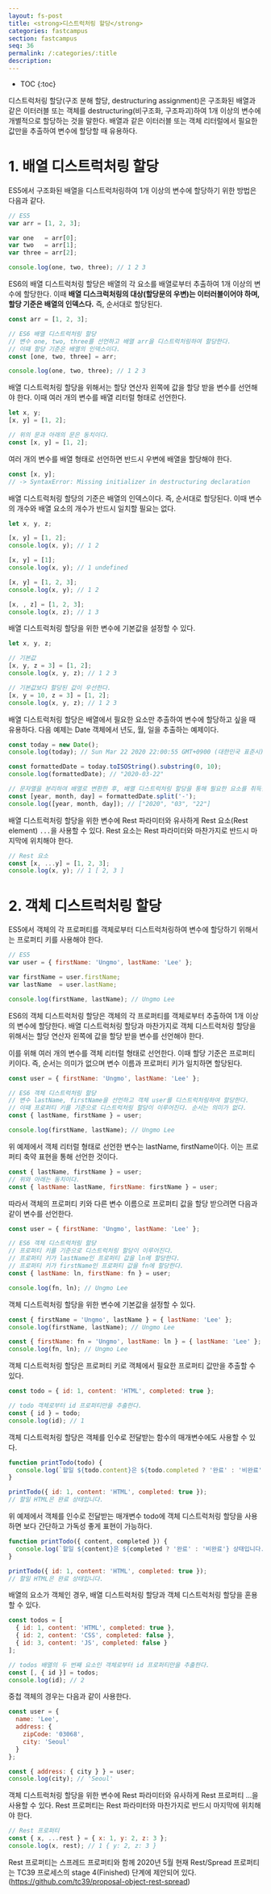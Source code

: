 ```yaml
---
layout: fs-post
title: <strong>디스트럭처링 할당</strong>
categories: fastcampus
section: fastcampus
seq: 36
permalink: /:categories/:title
description:
---
```


* TOC
{:toc}

디스트럭처링 할당(구조 분해 할당, destructuring assignment)은 구조화된 배열과 같은 이터러블 또는 객체를 destructuring(비구조화, 구조파괴)하여 1개 이상의 변수에 개별적으로 할당하는 것을 말한다. 배열과 같은 이터러블 또는 객체 리터럴에서 필요한 값만을 추출하여 변수에 할당할 때 유용하다.

# 1. 배열 디스트럭처링 할당

ES5에서 구조화된 배열을 디스트럭처링하여 1개 이상의 변수에 할당하기 위한 방법은 다음과 같다.

```javascript
// ES5
var arr = [1, 2, 3];

var one   = arr[0];
var two   = arr[1];
var three = arr[2];

console.log(one, two, three); // 1 2 3
```

ES6의 배열 디스트럭처링 할당은 배열의 각 요소를 배열로부터 추출하여 1개 이상의 변수에 할당한다. 이때 **배열 디스크럭처링의 대상(할당문의 우변)는 이터러블이어야 하며, 할당 기준은 배열의 인덱스다.** 즉, 순서대로 할당된다.

```javascript
const arr = [1, 2, 3];

// ES6 배열 디스트럭처링 할당
// 변수 one, two, three를 선언하고 배열 arr을 디스트럭처링하여 할당한다.
// 이때 할당 기준은 배열의 인덱스이다.
const [one, two, three] = arr;

console.log(one, two, three); // 1 2 3
```

배열 디스트럭처링 할당을 위해서는 할당 연산자 왼쪽에 값을 할당 받을 변수를 선언해야 한다. 이때 여러 개의 변수를 배열 리터럴 형태로 선언한다.

```javascript
let x, y;
[x, y] = [1, 2];

// 위의 문과 아래의 문은 동치이다.
const [x, y] = [1, 2];
```

여러 개의 변수를 배열 형태로 선언하면 반드시 우변에 배열을 할당해야 한다.

```javascript
const [x, y];
// -> SyntaxError: Missing initializer in destructuring declaration
```

배열 디스트럭처링 할당의 기준은 배열의 인덱스이다. 즉, 순서대로 할당된다. 이때 변수의 개수와 배열 요소의 개수가 반드시 일치할 필요는 없다.

```javascript
let x, y, z;

[x, y] = [1, 2];
console.log(x, y); // 1 2

[x, y] = [1];
console.log(x, y); // 1 undefined

[x, y] = [1, 2, 3];
console.log(x, y); // 1 2

[x, , z] = [1, 2, 3];
console.log(x, z); // 1 3
```

배열 디스트럭처링 할당을 위한 변수에 기본값을 설정할 수 있다.

```javascript
let x, y, z;

// 기본값
[x, y, z = 3] = [1, 2];
console.log(x, y, z); // 1 2 3

// 기본값보다 할당된 값이 우선한다.
[x, y = 10, z = 3] = [1, 2];
console.log(x, y, z); // 1 2 3
```

배열 디스트럭처링 할당은 배열에서 필요한 요소만 추출하여 변수에 할당하고 싶을 때 유용하다. 다음 예제는 Date 객체에서 년도, 월, 일을 추출하는 예제이다.

```javascript
const today = new Date();
console.log(today); // Sun Mar 22 2020 22:00:55 GMT+0900 (대한민국 표준시)

const formattedDate = today.toISOString().substring(0, 10);
console.log(formattedDate); // "2020-03-22"

// 문자열을 분리하여 배열로 변환한 후, 배열 디스트럭처링 할당을 통해 필요한 요소를 취득한다.
const [year, month, day] = formattedDate.split('-');
console.log([year, month, day]); // ["2020", "03", "22"]
```

배열 디스트럭처링 할당을 위한 변수에 Rest 파라미터와 유사하게 Rest 요소(Rest element) `...`을 사용할 수 있다. Rest 요소는 Rest 파라미터와 마찬가지로 반드시 마지막에 위치해야 한다.

```javascript
// Rest 요소
const [x, ...y] = [1, 2, 3];
console.log(x, y); // 1 [ 2, 3 ]
```

# 2. 객체 디스트럭처링 할당

ES5에서 객체의 각 프로퍼티를 객체로부터 디스트럭처링하여 변수에 할당하기 위해서는 프로퍼티 키를 사용해야 한다.

```javascript
// ES5
var user = { firstName: 'Ungmo', lastName: 'Lee' };

var firstName = user.firstName;
var lastName  = user.lastName;

console.log(firstName, lastName); // Ungmo Lee
```

ES6의 객체 디스트럭처링 할당은 객체의 각 프로퍼티를 객체로부터 추출하여 1개 이상의 변수에 할당한다. 배열 디스트럭처링 할당과 마찬가지로 객체 디스트럭처링 할당을 위해서는 할당 연산자 왼쪽에 값을 할당 받을 변수를 선언해야 한다.

이를 위해 여러 개의 변수를 객체 리터럴 형태로 선언한다. 이때 할당 기준은 프로퍼티 키이다. 즉, 순서는 의미가 없으며 변수 이름과 프로퍼티 키가 일치하면 할당된다.

```javascript
const user = { firstName: 'Ungmo', lastName: 'Lee' };

// ES6 객체 디스트럭처링 할당
// 변수 lastName, firstName을 선언하고 객체 user를 디스트럭처링하여 할당한다.
// 이때 프로퍼티 키를 기준으로 디스트럭처링 할당이 이루어진다. 순서는 의미가 없다.
const { lastName, firstName } = user;

console.log(firstName, lastName); // Ungmo Lee
```

위 예제에서 객체 리터럴 형태로 선언한 변수는 lastName, firstName이다. 이는 프로퍼티 축약 표현을 통해 선언한 것이다.

```javascript
const { lastName, firstName } = user;
// 위와 아래는 동치이다.
const { lastName: lastName, firstName: firstName } = user;
```

따라서 객체의 프로퍼티 키와 다른 변수 이름으로 프로퍼티 값을 할당 받으려면 다음과 같이 변수를 선언한다.

```javascript
const user = { firstName: 'Ungmo', lastName: 'Lee' };

// ES6 객체 디스트럭처링 할당
// 프로퍼티 키를 기준으로 디스트럭처링 할당이 이루어진다.
// 프로퍼티 키가 lastName인 프로퍼티 값을 ln에 할당한다.
// 프로퍼티 키가 firstName인 프로퍼티 값을 fn에 할당한다.
const { lastName: ln, firstName: fn } = user;

console.log(fn, ln); // Ungmo Lee
```

객체 디스트럭처링 할당을 위한 변수에 기본값을 설정할 수 있다.

```javascript
const { firstName = 'Ungmo', lastName } = { lastName: 'Lee' };
console.log(firstName, lastName); // Ungmo Lee

const { firstName: fn = 'Ungmo', lastName: ln } = { lastName: 'Lee' };
console.log(fn, ln); // Ungmo Lee
```

객체 디스트럭처링 할당은 프로퍼티 키로 객체에서 필요한 프로퍼티 값만을 추출할 수 있다.

```javascript
const todo = { id: 1, content: 'HTML', completed: true };

// todo 객체로부터 id 프로퍼티만을 추출한다.
const { id } = todo;
console.log(id); // 1
```

객체 디스트럭처링 할당은 객체를 인수로 전달받는 함수의 매개변수에도 사용할 수 있다.

```javascript
function printTodo(todo) {
  console.log(`할일 ${todo.content}은 ${todo.completed ? '완료' : '비완료'} 상태입니다.`);
}

printTodo({ id: 1, content: 'HTML', completed: true });
// 할일 HTML은 완료 상태입니다.
```

위 예제에서 객체를 인수로 전달받는 매개변수 todo에 객체 디스트럭처링 할당을 사용하면 보다 간단하고 가독성 좋게 표현이 가능하다.

```javascript
function printTodo({ content, completed }) {
  console.log(`할일 ${content}은 ${completed ? '완료' : '비완료'} 상태입니다.`);
}

printTodo({ id: 1, content: 'HTML', completed: true });
// 할일 HTML은 완료 상태입니다.
```

배열의 요소가 객체인 경우, 배열 디스트럭처링 할당과 객체 디스트럭처링 할당을 혼용할 수 있다.

```javascript
const todos = [
  { id: 1, content: 'HTML', completed: true },
  { id: 2, content: 'CSS', completed: false },
  { id: 3, content: 'JS', completed: false }
];

// todos 배열의 두 번째 요소인 객체로부터 id 프로퍼티만을 추출한다.
const [, { id }] = todos;
console.log(id); // 2
```

중첩 객체의 경우는 다음과 같이 사용한다.

```javascript
const user = {
  name: 'Lee',
  address: {
    zipCode: '03068',
    city: 'Seoul'
  }
};

const { address: { city } } = user;
console.log(city); // 'Seoul'
```

객체 디스트럭처링 할당을 위한 변수에 Rest 파라미터와 유사하게 Rest 프로퍼티 …을 사용할 수 있다. Rest 프로퍼티는 Rest 파라미터와 마찬가지로 반드시 마지막에 위치해야 한다.

```javascript
// Rest 프로퍼티
const { x, ...rest } = { x: 1, y: 2, z: 3 };
console.log(x, rest); // 1 { y: 2, z: 3 }
```

Rest 프로퍼티는 스프레드 프로퍼티와 함께 2020년 5월 현재 Rest/Spread 프로퍼티는 TC39 프로세스의 stage 4(Finished) 단계에 제안되어 있다.(https://github.com/tc39/proposal-object-rest-spread)
